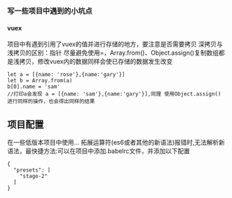 ### 写一些项目中遇到的小坑点
#### vuex
项目中有遇到引用了vuex的值并进行存储的地方，要注意是否需要拷贝
深拷贝与浅拷贝的区别：指针
尽量避免使用=，Array.from()、Object.assign()复制数组都是浅拷贝，修改vuex内的数据同样会使已存储的数据发生改变
```
let a = [{name: 'rose'},{name:'gary'}]
let b = Array.from(a)
b[0].name = 'sam'
//打印a会发现 a = [{name: 'sam'},{name:'gary'}],同理 使用Object.assign()进行同样的操作，也会得出同样的结果
```
## 项目配置
在一些低版本项目中使用... 拓展运算符(es6或者其他的新语法)报错时,无法解析新语法，最快捷方法:可以在项目中添加.babelrc文件，并添加以下配置
  ```
  {
    "presets": [
      "stage-2"
    ]
  }
  ```
